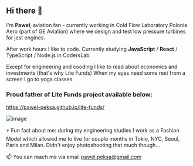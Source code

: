 ## Hi there 👋

I'm **Paweł**, aviation fan - currently working in Cold Flow Laboratory Polonia Aero (part of GE Aviation) where we design and test low pressure turbines for jest engines.

After work hours I like to code. 
Currently studying **JavaScript** / **React** / TypeScript / Node.js in CodersLab.

Except for engineering and cooding I like to read about economics and investments (that's why Lite Funds)
When my eyes need some rest from a screen I go to yoga classes.

### Proud father of **Lite Funds** project available below:
https://pawel-peksa.github.io/lite-funds/

![image](https://user-images.githubusercontent.com/25892133/148834626-6c579c0c-811e-4448-8bea-6c859cac0758.png)

⚡ Fun fact about me: during my engineering studies I work as a Fashion Model which allowed me to live for couple months in Tokio, NYC, Seoul, Paris and Milan. Didn't enjoy photoshooting that much though...

📫 You can reach me via email pawel.peksa@gmail.com
